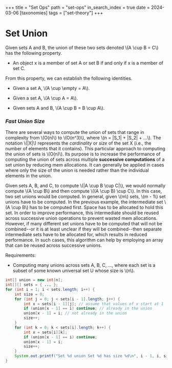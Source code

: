 +++
title = "Set Ops"
path = "set-ops"
in_search_index = true
date = 2024-03-06
[taxonomies]
tags = ["set-theory"]
+++

# Set Union
Given sets A and B, the union of these two sets denoted \\(A \cup B = C\\) has the following property.

- An object x is a member of set A or set B if and only if x is a member of set C.

From this property, we can establish the following identities.

- Given a set A, \\(A \cup \empty = A\\).

- Given a set A, \\(A \cup A = A\\).

- Given sets A and B, \\(A \cup B = B \cup A\\).

### _Fast Union Size_
There are several ways to compute the union of sets that range in complexity from \\(O(n)\\) to \\(O(n^3)\\), where \\(n = |S_1| + |S_2| + ...\\). The notation \\(|X|\\) represents the _cardinality_ or _size_ of the set X (i.e., the number of elements that it contains). This particular approach to computing the union of sets is \\(O(n)\\). Its purpose is to increase the performance of computing the union of sets across multiple **successive computations** of a set union by reducing mem allocations. It can generally be applied in cases where only the size of the union is needed rather than the individual elements in the union.

Given sets A, B, and C, to compute \\(|A \cup B \cup C|\\), we would normally compute \\(A \cup B\\) and then compute \\((A \cup B) \cup C\\). In this case, two set unions would be computed. In general, given \\(m\\) sets, \\(m - 1\\) set unions have to be computed. In the previous example, the intermediate set \\(A \cup B\\) has to be computed first. Space has to be allocated to hold this set. In order to improve performance, this intermediate should be reused across successive union operations to prevent wasted mem allocations. However, if many different set unions have to be computed that will not be combined--or it is at least unclear if they will be combined--then separate intermediate sets have to be allocated for, which results in reduced performance. In such cases, this algorithm can help by employing an array that can be reused across successive unions.

Requirements:
- Computing many unions across sets A, B, C, ..., where each set is a subset of some known universal set U whose size is \\(n\\).

```java
int[] union = new int[n];
int[][] sets = { ... };
for (int i = 1; i < sets.length; i++) {
    int size = 0;
    for (int j = 0; j < sets[i - 1].length; j++) {
        int x = sets[i - 1][j]; // assume that values of x start at 1
        if (union[x - 1] == i) continue; // already in the union
        union[x - 1] = i; // not already in the union
        size++;
    }
    for (int k = 0; k < sets[i].length; k++) {
        int x = sets[i][k];
        if (union[x - 1] == i) continue;
        union[x - 1] = i;
        size++;
    }
    System.out.printf("Set %d union Set %d has size %d\n", i - 1, i, size);
}
```

